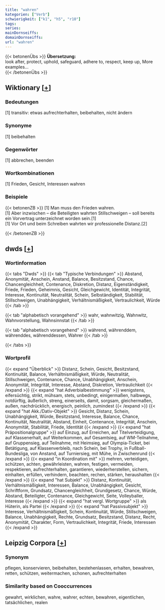 ```yaml
---
title: "wahren"
kategorien: ["Verb"]
schwierigkeit: ["k1", "h5", "r10"]
tags:
series:
mainDornseiffs:
domainDornseiffs:
url: "wahren"
---
```


{{< betonenÜbs >}}
**Übersetzung:**  
look after, protect, uphold, safeguard, adhere to, respect, keep up, More examples...  
{{< /betonenÜbs >}}

## Wiktionary [[+](https://de.wiktionary.org/wiki/wahren)]

### Bedeutungen
[1] transitiv: etwas aufrechterhalten, beibehalten, nicht ändern  

### Synonyme
[1] beibehalten  

### Gegenwörter
[1] abbrechen, beenden  

### Wortkombinationen
[1] Frieden, Gesicht, Interessen wahren  

### Beispiele
{{< betonenZB >}}
[1] Man muss den Frieden wahren.  
[1] Aber inzwischen – die Beteiligten wahrten Stillschweigen – soll bereits ein Vorvertrag unterzeichnet worden sein.[1]  
[1] Vor Ort und beim Schreiben wahrten wir professionelle Distanz.[2]  

{{< /betonenZB >}}


## dwds [[+](https://www.dwds.de/wb/wahren)]

### Wortinformation
{{< tabs "Dwds" >}}
{{< tab "Typische Verbindungen" >}}
Abstand, Anonymität, Anschein, Anstand, Balance, Besitzstand, Chance, Chancengleichheit, Contenance, Diskretion, Distanz, Eigenständigkeit, Friede, Frieden, Geheimnis, Gesicht, Gleichgewicht, Identität, Integrität, Interesse, Kontinuität, Neutralität, Schein, Selbständigkeit, Stabilität, Stillschweigen, Unabhängigkeit, Verhältnismäßigkeit, Vertraulichkeit, Würde
{{< /tab >}}

{{< tab "alphabetisch vorangehend" >}}
wahr, wahnwitzig, Wahnwitz, Wahnvorstellung, Wahnsinnstat
{{< /tab >}}

{{< tab "alphabetisch vorangehend" >}}
während, währenddem, währenddes, währenddessen, Wahrer
{{< /tab >}}

{{< /tabs >}}

### Wortprofil
{{< expand "Überblick" >}} Distanz, Schein, Gesicht, Besitzstand, Kontinuität, Balance, Verhältnismäßigkeit, Würde, Neutralität, Stillschweigen, Contenance, Chance, Unabhängigkeit, Anschein, Anonymität, Integrität, Interesse, Abstand, Diskretion, Vertraulichkeit {{< /expand >}}
{{< expand "hat Adverbialbestimmung" >}} wenigstens, eifersüchtig, strikt, mühsam, stets, unbedingt, einigermaßen, halbwegs, notdürftig, äußerlich, streng, einerseits, damit, sorgsam, gleichermaßen, außen, nachdrücklich, energisch, peinlich, zumindest {{< /expand >}}
{{< expand "hat Akk./Dativ-Objekt" >}} Gesicht, Distanz, Schein, Unabhängigkeit, Würde, Besitzstand, Interesse, Balance, Chance, Kontinuität, Neutralität, Abstand, Einheit, Contenance, Integrität, Anschein, Anonymität, Stabilität, Friede, Identität {{< /expand >}}
{{< expand "hat Präpositionalgruppe" >}} auf Einzug, auf Erreichen, auf Titelverteidigung, auf Klassenerhalt, auf Weiterkommen, auf Gesamtsieg, auf WM-Teilnahme, auf Gruppensieg, auf Teilnahme, mit Heimsieg, auf Olympia-Ticket, bei Betätigung, auf Klassenverbleib, nach Schein, bei Trophy, in Fußball-Bundesliga, von Anstand, auf Turniersieg, mit Mühe, in Zwischenrund {{< /expand >}}
{{< expand "in Koordination mit" >}} mehren, verteidigen, schützen, achten, gewährleisten, wahren, festigen, vermeiden, respektieren, aufrechterhalten, garantieren, wiederherstellen, sichern, einhalten, erfüllen, verhindern, beachten, rechen, stärken, heraushalten {{< /expand >}}
{{< expand "hat Subjekt" >}} Distanz, Kontinuität, Verhältnismäßigkeit, Interessen, Balance, Unabhängigkeit, Gesicht, Schriftform, Grundsatz, Chancengleichheit, Grundgesetz, Chance, Würde, Abstand, Beteiligter, Contenance, Gleichgewicht, Seite, Volleyballer, Interesse {{< /expand >}}
{{< expand "hat vergl. Wortgruppe" >}} als Hüterin, als Partei {{< /expand >}}
{{< expand "hat Passivsubjekt" >}} Interesse, Verhältnismäßigkeit, Schein, Kontinuität, Würde, Stillschweigen, Balance, Unabhängigkeit, Rechte, Grundsatz, Besitzstand, Distanz, Recht, Anonymität, Charakter, Form, Vertraulichkeit, Integrität, Friede, Interessen {{< /expand >}}

## Leipzig Corpora [[+](https://corpora.uni-leipzig.de/en/res?word=wahren&corpusId=deu_newscrawl-public_2018)]


### Synonym
pflegen, konservieren, beibehalten, bestehenlassen, erhalten, bewahren, retten, schützen, weitermachen, schonen, aufrechterhalten


### Similarity based on Cooccurrences
gewahrt, wirklichen, wahre, wahrer, echten, bewahren, eigentlichen, tatsächlichen, realen

